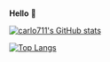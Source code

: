 ### 
**Hello** 👋

[![carlo711's GitHub stats](https://github-readme-stats.vercel.app/api?username=carlo711&count_private=true&show_icons=true&theme=radical)](https://github.com/carlo711/github-readme-stats)

[![Top Langs](https://github-readme-stats.vercel.app/api/top-langs/?username=carlo711&layout=compact&show_icons=true&theme=radical)](https://github.com/carlo711/github-readme-stats)
